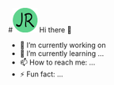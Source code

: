 #<img src="https://github.com/JoeRoybal/JoeRoybal/blob/main/Logo%20(2).png" width="50" height="50"/> Hi there 👋 

- 🔭 I’m currently working on 
- 🌱 I’m currently learning ...
- 📫 How to reach me: ...
- ⚡ Fun fact: ...
